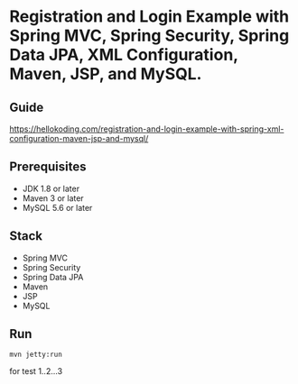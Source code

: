 # Registration and Login Example with Spring MVC, Spring Security, Spring Data JPA, XML Configuration, Maven, JSP, and MySQL.

## Guide
https://hellokoding.com/registration-and-login-example-with-spring-xml-configuration-maven-jsp-and-mysql/

## Prerequisites
- JDK 1.8 or later
- Maven 3 or later
- MySQL 5.6 or later

## Stack
- Spring MVC
- Spring Security
- Spring Data JPA
- Maven
- JSP
- MySQL

## Run
```mvn jetty:run```

for test 1..2...3
